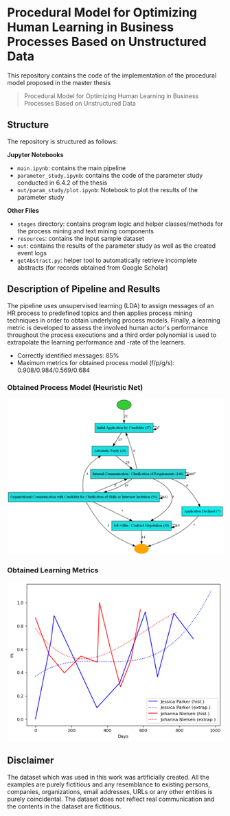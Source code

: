 # Procedural Model for Optimizing Human Learning in Business Processes Based on Unstructured Data

This repository contains the code of the implementation of the procedural model proposed in the master thesis
> Procedural Model for Optimizing Human Learning in Business Processes Based on Unstructured Data

## Structure
The repository is structured as follows:

**Jupyter Notebooks**
- `main.ipynb`: contains the main pipeline
- `parameter_study.ipynb`: contains the code of the parameter study conducted in 6.4.2 of the thesis
- `out/param_study/plot.ipynb`: Notebook to plot the results of the parameter study

**Other Files**
- `stages` directory: contains program logic and helper classes/methods for the process mining and text mining components
- `resources`: contains the input sample dataset
- `out`: contains the results of the parameter study as well as the created event logs
- `getAbstract.py`: helper tool to automatically retrieve incomplete abstracts (for records obtained from Google Scholar)

## Description of Pipeline and Results
The pipeline uses unsupervised learning (LDA) to assign messages of an HR process to predefined topics and then applies process mining techniques in order to obtain underlying process models. Finally, a learning metric is developed to assess the involved human actor's performance throughout the process executions and a third order polynomial is used to extrapolate the learning performance and -rate of the learners.

* Correctly identified messages: 85%
* Maximum metrics for obtained process model (f/p/g/s): 0.908/0.984/0.569/0.684

### Obtained Process Model (Heuristic Net)
![Process Model](heu1_net.png)

### Obtained Learning Metrics
![Learning Metrics](lpa_results.png)

## Disclaimer
The dataset which was used in this work was artificially created. All the examples are purely fictitious and any resemblance to existing persons, companies, organizations, email addresses, URLs or any other entities is purely coincidental. The dataset does not reflect real communication and the contents in the dataset are fictitious.